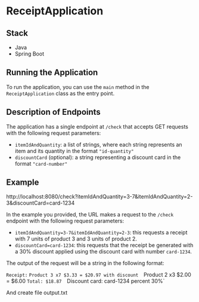 # ReceiptApplication
## Stack

-   Java
-   Spring Boot

## Running the Application

To run the application, you can use the `main` method in the `ReceiptApplication` class as the entry point.

## Description of Endpoints

The application has a single endpoint at `/check` that accepts GET requests with the following request parameters:

-   `itemIdAndQuantity`: a list of strings, where each string represents an item and its quantity in the format `"id-quantity"`
-   `discountCard` (optional): a string representing a discount card in the format `"card-number"`


## Example
http://localhost:8080/check?itemIdAndQuantity=3-7&itemIdAndQuantity=2-3&discountCard=card-1234

In the example you provided, the URL makes a request to the `/check` endpoint with the following request parameters:

-   `itemIdAndQuantity=3-7&itemIdAndQuantity=2-3`: this requests a receipt with 7 units of product 3 and 3 units of product 2.
-   `discountCard=card-1234`: this requests that the receipt be generated with a 30% discount applied using the discount card with number `card-1234`.

The output of the request will be a string in the following format:

`Receipt:`
`Product 3 x7 $3.33 = $20.97 with discount 
`Product 2 x3 $2.00 = $6.00 
`Total: $18.87 
`Discount card: card-1234 percent 30%`

And create file output.txt

